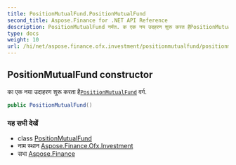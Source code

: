 ```yaml
---
title: PositionMutualFund.PositionMutualFund
second_title: Aspose.Finance for .NET API Reference
description: PositionMutualFund नर्मत. क एक नय उदहरण शुरू करत हैPositionMutualFund वर्ग.
type: docs
weight: 10
url: /hi/net/aspose.finance.ofx.investment/positionmutualfund/positionmutualfund/
---
```

## PositionMutualFund constructor

का एक नया उदाहरण शुरू करता है[`PositionMutualFund`](../) वर्ग.

```csharp
public PositionMutualFund()
```

### यह सभी देखें

* class [PositionMutualFund](../)
* नाम स्थान [Aspose.Finance.Ofx.Investment](../../positionmutualfund/)
* सभा [Aspose.Finance](../../../)


